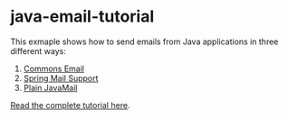 # java-email-tutorial

This exmaple shows how to send emails from Java applications in three different ways:

  1. [Commons Email](https://github.com/alejandro-du/java-email-tutorial/tree/master/commons-email-example)
  2. [Spring Mail Support](https://github.com/alejandro-du/java-email-tutorial/tree/master/spring-mail-example)
  3. [Plain JavaMail](https://github.com/alejandro-du/java-email-tutorial/tree/master/javamail-example)

[Read the complete tutorial here](https://vaadin.com/wiki?p_p_id=36&p_p_lifecycle=0&p_p_state=normal&p_p_mode=view&p_p_col_id=row-1&p_p_col_pos=1&p_p_col_count=3&p_r_p_185834411_title=Sending+Email+from+Java+Applications&p_r_p_185834411_nodeName=vaadin.com+wiki&_36_struts_action=%2Fwiki%2Fview).
